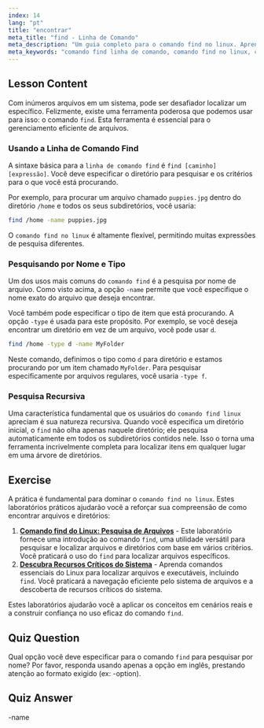 ```yaml
---
index: 14
lang: "pt"
title: "encontrar"
meta_title: "find - Linha de Comando"
meta_description: "Um guia completo para o comando find no linux. Aprenda a usar o find na linha de comando para localizar arquivos e diretórios por nome, tipo e mais. Melhore suas habilidades de gerenciamento de arquivos com o poderoso utilitário find do linux."
meta_keywords: "comando find linha de comando, comando find no linux, comando find, comando find linux, comando linux find, busca de arquivos, busca de diretórios, tutorial linux"
---
```


## Lesson Content

Com inúmeros arquivos em um sistema, pode ser desafiador localizar um específico. Felizmente, existe uma ferramenta poderosa que podemos usar para isso: o comando `find`. Esta ferramenta é essencial para o gerenciamento eficiente de arquivos.

### Usando a Linha de Comando Find

A sintaxe básica para a `linha de comando find` é `find [caminho] [expressão]`. Você deve especificar o diretório para pesquisar e os critérios para o que você está procurando.

Por exemplo, para procurar um arquivo chamado `puppies.jpg` dentro do diretório `/home` e todos os seus subdiretórios, você usaria:

```bash
find /home -name puppies.jpg
```

O `comando find no linux` é altamente flexível, permitindo muitas expressões de pesquisa diferentes.

### Pesquisando por Nome e Tipo

Um dos usos mais comuns do `comando find` é a pesquisa por nome de arquivo. Como visto acima, a opção `-name` permite que você especifique o nome exato do arquivo que deseja encontrar.

Você também pode especificar o tipo de item que está procurando. A opção `-type` é usada para este propósito. Por exemplo, se você deseja encontrar um diretório em vez de um arquivo, você pode usar `d`.

```bash
find /home -type d -name MyFolder
```

Neste comando, definimos o tipo como `d` para diretório e estamos procurando por um item chamado `MyFolder`. Para pesquisar especificamente por arquivos regulares, você usaria `-type f`.

### Pesquisa Recursiva

Uma característica fundamental que os usuários do `comando find linux` apreciam é sua natureza recursiva. Quando você especifica um diretório inicial, o `find` não olha apenas naquele diretório; ele pesquisa automaticamente em todos os subdiretórios contidos nele. Isso o torna uma ferramenta incrivelmente completa para localizar itens em qualquer lugar em uma árvore de diretórios.

## Exercise

A prática é fundamental para dominar o `comando find no linux`. Estes laboratórios práticos ajudarão você a reforçar sua compreensão de como encontrar arquivos e diretórios:

1.  **[Comando find do Linux: Pesquisa de Arquivos](https://labex.io/pt/labs/linux-linux-find-command-file-searching-219191)** - Este laboratório fornece uma introdução ao comando `find`, uma utilidade versátil para pesquisar e localizar arquivos e diretórios com base em vários critérios. Você praticará o uso do `find` para localizar arquivos específicos.
2.  **[Descubra Recursos Críticos do Sistema](https://labex.io/pt/labs/linux-discover-critical-system-resources-388032)** - Aprenda comandos essenciais do Linux para localizar arquivos e executáveis, incluindo `find`. Você praticará a navegação eficiente pelo sistema de arquivos e a descoberta de recursos críticos do sistema.

Estes laboratórios ajudarão você a aplicar os conceitos em cenários reais e a construir confiança no uso eficaz do comando `find`.

## Quiz Question

Qual opção você deve especificar para o comando `find` para pesquisar por nome? Por favor, responda usando apenas a opção em inglês, prestando atenção ao formato exigido (ex: -option).

## Quiz Answer

-name
